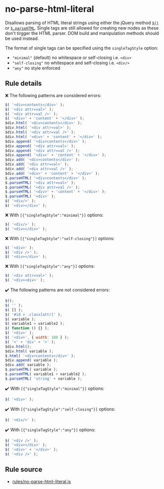 # no-parse-html-literal

Disallows parsing of HTML literal strings using either the jQuery method [`$()`](https://api.jquery.com/jquery/) or [`$.parseHTML`](https://api.jquery.com/jQuery.parseHTML/). Single tags are still allowed for creating new nodes as these don't tirgger the HTML parser. DOM build and manipulation methods should be used instead.

The format of single tags can be specified using the `singleTagStyle` option:
* `"minimal"` (default) no whitespace or self-closing i.e. `<div>`
* `"self-closing"` no whitespace and self-closing i.e. `<div/>`
* `"any"` no style enforced


## Rule details

❌ The following patterns are considered errors:
```js
$( '<div>contents</div>' );
$( '<div attr=val>' );
$( '<div attr=val />' );
$( '<div>' + 'content' + '</div>' );
$div.html( '<div>contents</div>' );
$div.html( '<div attr=val>' );
$div.html( '<div attr=val />' );
$div.html( '<div>' + 'content' + '</div>' );
$div.append( '<div>contents</div>' );
$div.append( '<div attr=val>' );
$div.append( '<div attr=val />' );
$div.append( '<div>' + 'content' + '</div>' );
$div.add( '<div>contents</div>' );
$div.add( '<div attr=val>' );
$div.add( '<div attr=val />' );
$div.add( '<div>' + 'content' + '</div>' );
$.parseHTML( '<div>contents</div>' );
$.parseHTML( '<div attr=val>' );
$.parseHTML( '<div attr=val />' );
$.parseHTML( '<div>' + 'content' + '</div>' );
$.parseHTML( '<div>' );
$( '<div/>' );
$( '<div></div>' );
```
❌ With `[{"singleTagStyle":"minimal"}]` options:
```js
$( '<div/>' );
$( '<div></div>' );
```
❌ With `[{"singleTagStyle":"self-closing"}]` options:
```js
$( '<div>' );
$( '<div />' );
$( '<div></div>' );
```
❌ With `[{"singleTagStyle":"any"}]` options:
```js
$( '<div attr=val>' );
$( '<div><div>' );
```

✔️ The following patterns are not considered errors:
```js
$();
$( '' );
$( [] );
$( '#id > .class[attr]' );
$( variable );
$( variable1 = variable2 );
$( function () {} );
$( '<div>' );
$( '<div>', { width: 100 } );
$( '<' + 'div' + '>' );
$div.html();
$div.html( variable );
$.html( '<div>contents</div>' );
$div.append( variable );
$div.add( variable );
$.parseHTML( variable );
$.parseHTML( variable1 + variable2 );
$.parseHTML( 'string' + variable );
```
✔️ With `[{"singleTagStyle":"minimal"}]` options:
```js
$( '<div>' );
```
✔️ With `[{"singleTagStyle":"self-closing"}]` options:
```js
$( '<div/>' );
```
✔️ With `[{"singleTagStyle":"any"}]` options:
```js
$( '<div />' );
$( '<div></div>' );
$( '<div>' + '</div>' );
$( '<div />' );
```
## Rule source

* [rules/no-parse-html-literal.js](../rules/no-parse-html-literal.js)
